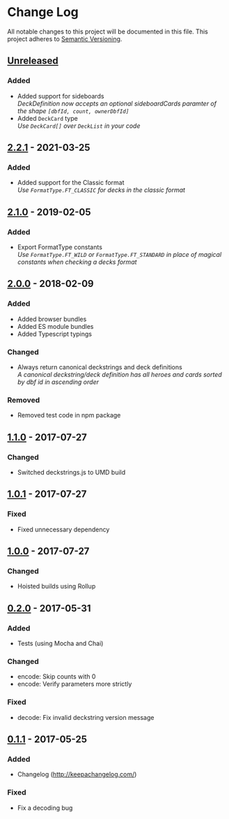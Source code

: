 # Change Log
All notable changes to this project will be documented in this file.
This project adheres to [Semantic Versioning](http://semver.org/).

## [Unreleased]
### Added
- Added support for sideboards  
  *DeckDefinition now accepts an optional sideboardCards paramter of the shape `[dbfId, count, ownerDbfId]`*
- Added `DeckCard` type  
  *Use `DeckCard[]` over `DeckList` in your code*

## [2.2.1] - 2021-03-25
### Added
- Added support for the Classic format  
  *Use `FormatType.FT_CLASSIC` for decks in the classic format*

## [2.1.0] - 2019-02-05
### Added
- Export FormatType constants  
  *Use `FormatType.FT_WILD` or `FormatType.FT_STANDARD` in place of magical constants when checking a decks format*

## [2.0.0] - 2018-02-09
### Added
- Added browser bundles
- Added ES module bundles
- Added Typescript typings

### Changed
- Always return canonical deckstrings and deck definitions  
  *A canonical deckstring/deck definition has all heroes and cards sorted by dbf id in ascending order*

### Removed
- Removed test code in npm package

## [1.1.0] - 2017-07-27
### Changed
- Switched deckstrings.js to UMD build

## [1.0.1] - 2017-07-27
### Fixed
- Fixed unnecessary dependency

## [1.0.0] - 2017-07-27
### Changed
- Hoisted builds using Rollup

## [0.2.0] - 2017-05-31
### Added
- Tests (using Mocha and Chai)

### Changed
- encode: Skip counts with 0
- encode: Verify parameters more strictly

### Fixed
- decode: Fix invalid deckstring version message

## [0.1.1] - 2017-05-25
### Added
- Changelog (http://keepachangelog.com/)

### Fixed
- Fix a decoding bug

[Unreleased]: https://github.com/HearthSim/npm-deckstrings/compare/v2.2.1...HEAD
[2.2.1]: https://github.com/HearthSim/npm-deckstrings/compare/v2.1.0...v2.2.1
[2.1.0]: https://github.com/HearthSim/npm-deckstrings/compare/v2.0.0...v2.1.0
[2.0.0]: https://github.com/HearthSim/npm-deckstrings/compare/1.1.0...v2.0.0
[1.1.0]: https://github.com/HearthSim/npm-deckstrings/compare/1.0.1...1.1.0
[1.0.1]: https://github.com/HearthSim/npm-deckstrings/compare/1.0.0...1.0.1
[1.0.0]: https://github.com/HearthSim/npm-deckstrings/compare/0.2.0...1.0.0
[0.2.0]: https://github.com/HearthSim/npm-deckstrings/compare/0.1.1...0.2.0
[0.1.1]: https://github.com/HearthSim/npm-deckstrings/compare/0.1.0...0.1.1
